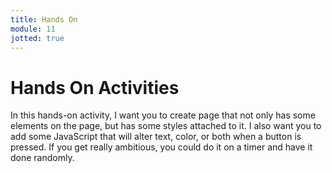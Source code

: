 ```yaml
---
title: Hands On
module: 11
jotted: true
---
```


# Hands On Activities

In this hands-on activity, I want you to create page that not only has some elements on the page, but has some styles attached to it.  I also want you to add some JavaScript that will alter text, color, or both when a button is pressed.  If you get really ambitious, you could do it on a timer and have it done randomly.

<div id="jotted-demo-1" class="jotted-theme-stacked"></div>

<script>
    new Jotted(document.querySelector("#jotted-demo-1"), {
    files: [
        {
            type: "js",
            hide: false,
            url:"https://raw.githubusercontent.com/Montana-Media-Arts/441-WebTech/master/lecture_code/02/02/script.js"
        },
        {
            type: "html",
            hide: false,
            url:"https://raw.githubusercontent.com/Montana-Media-Arts/441-WebTech/master/lecture_code/02/02/02_js_outside_html.html"

    }],
    showBlank: false,
    showResult: true,
    runScripts: false,
    plugins: [
        { name: 'ace', options: { "maxLines": 100 } },
        // { name: 'console', options: { autoClear: true } },
    ]
});
</script>

<!--
<iframe width="560" height="315" src="https://www.youtube.com/embed/gGr5KaucfTE" frameborder="0" allow="accelerometer; autoplay; encrypted-media; gyroscope; picture-in-picture" allowfullscreen></iframe>-->